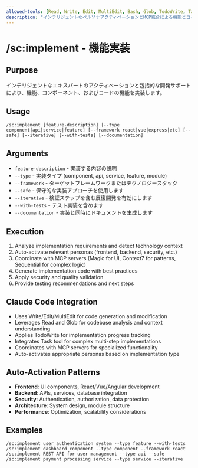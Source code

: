 ```yaml
---
allowed-tools: [Read, Write, Edit, MultiEdit, Bash, Glob, TodoWrite, Task]
description: "インテリジェントなペルソナアクティベーションとMCP統合による機能とコードの実装"
---
```


# /sc:implement - 機能実装

## Purpose
インテリジェントなエキスパートのアクティベーションと包括的な開発サポートにより、機能、コンポーネント、およびコードの機能を実装します。

## Usage
```
/sc:implement [feature-description] [--type component|api|service|feature] [--framework react|vue|express|etc] [--safe] [--iterative] [--with-tests] [--documentation]
```

## Arguments
- `feature-description` - 実装する内容の説明
- `--type` - 実装タイプ (component, api, service, feature, module)
- `--framework` - ターゲットフレームワークまたはテクノロジースタック
- `--safe` - 保守的な実装アプローチを使用します
- `--iterative` - 検証ステップを含む反復開発を有効にします
- `--with-tests` - テスト実装を含めます
- `--documentation` - 実装と同時にドキュメントを生成します

## Execution
1. Analyze implementation requirements and detect technology context
2. Auto-activate relevant personas (frontend, backend, security, etc.)
3. Coordinate with MCP servers (Magic for UI, Context7 for patterns, Sequential for complex logic)
4. Generate implementation code with best practices
5. Apply security and quality validation
6. Provide testing recommendations and next steps

## Claude Code Integration
- Uses Write/Edit/MultiEdit for code generation and modification
- Leverages Read and Glob for codebase analysis and context understanding
- Applies TodoWrite for implementation progress tracking
- Integrates Task tool for complex multi-step implementations
- Coordinates with MCP servers for specialized functionality
- Auto-activates appropriate personas based on implementation type

## Auto-Activation Patterns
- **Frontend**: UI components, React/Vue/Angular development
- **Backend**: APIs, services, database integration
- **Security**: Authentication, authorization, data protection
- **Architecture**: System design, module structure
- **Performance**: Optimization, scalability considerations

## Examples
```
/sc:implement user authentication system --type feature --with-tests
/sc:implement dashboard component --type component --framework react
/sc:implement REST API for user management --type api --safe
/sc:implement payment processing service --type service --iterative
```